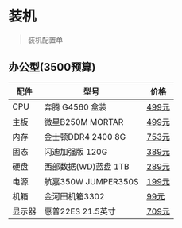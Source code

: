 # 装机

> 装机配置单

## 办公型\(3500预算\)

| 配件 | 型号 | 价格 |
| --- | --- | --- |
| CPU | 奔腾 G4560 盒装 | [499元](https://item.jd.com/4167802.html) |
| 主板 | 微星B250M MORTAR | [499元](https://item.jd.com/3775065.html) |
| 内存 | 金士顿DDR4 2400 8G | [753元](https://item.jd.com/3307918.html) |
| 固态 | 闪迪加强版 120G | [389元](https://item.jd.com/1398976.html) |
| 硬盘 | 西部数据\(WD\)蓝盘 1TB | [289元](https://item.jd.com/675971.html?dist=jd) |
| 电源 | 航嘉350W JUMPER350S | [199元](https://item.jd.com/942039.html?dist=jd) |
| 机箱 | 金河田机箱3302 | [99元](https://item.jd.com/11122913748.html?dist=jd) |
| 显示器 | 惠普22ES 21.5英寸 | [709元](https://item.jd.com/2782752.html?dist=jd) |

